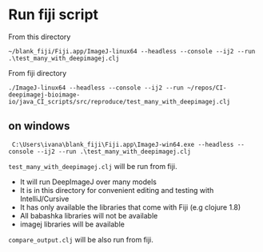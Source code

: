 # Run fiji script

From this directory
````
~/blank_fiji/Fiji.app/ImageJ-linux64 --headless --console --ij2 --run .\test_many_with_deepimagej.clj
````

From fiji directory
````
./ImageJ-linux64 --headless --console --ij2 --run ~/repos/CI-deepimagej-bioimage-io/java_CI_scripts/src/reproduce/test_many_with_deepimagej.clj

````

## on windows
````
 C:\Users\ivana\blank_fiji\Fiji.app\ImageJ-win64.exe --headless --console --ij2 --run .\test_many_with_deepimagej.clj
````

`test_many_with_deepimagej.clj` will be run from fiji.
- It will run DeepImageJ over many models 
- It is in this directory for convenient editing and testing with
  IntelliJ/Cursive
- It has only available the libraries that come with Fiji (e.g clojure 1.8)
- All babashka libraries will not be available
- imagej libraries will be available

`compare_output.clj` will be also run from fiji.
